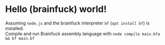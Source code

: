 # Hello (brainfuck) world!

Assuming `node.js` and the brainfuck interpreter `bf` (`apt install bf`) is installed.  
Compile and run Brainfuck assembly language with `node compile main.bfa && bf main.bf`
